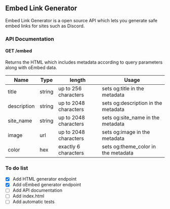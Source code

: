 ## Embed Link Generator
Embed Link Generator is a open source API which lets you generate safe embed links for sites such as Discord.

### API Documentation

#### GET /embed
Returns the HTML which includes metadata according to query parameters along with oEmbed data.

Name        | Type   | length                | Usage
------------|--------|-----------------------|-------------------------------
title       | string | up to 256 characters  | sets og:title in the metadata
description | string | up to 2048 characters | sets og:description in the metadata
site_name   | string | up to 2048 characters | sets og:site_name in the metadata
image       | url    | up to 2048 characters | sets og:image in the metadata
color       | hex    | exactly 6 characters  | sets og:theme_color in the metadata

### To do list

- [x] Add HTML generator endpoint
- [x] Add oEmbed generator endpoint
- [ ] Add API documentation
- [ ] Add index.html
- [ ] Add automatic tests
